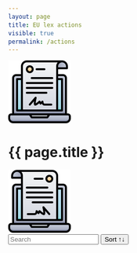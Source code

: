 ```yaml
---
layout: page
title: EU lex actions
visible: true
permalink: /actions
---
```


<script src="//cdnjs.cloudflare.com/ajax/libs/list.js/1.5.0/list.min.js"></script>

<div>
	<div class="centered-title">
		<img src="/assets/icons/DrawKit-SaaS/Color/Digital Agreement.svg">
		<h1>{{ page.title }}</h1>
		<img src="/assets/icons/DrawKit-SaaS/Color/Digital Agreement.svg" style="transform: scaleX(-1);">
	</div>
	<div class="flex-container">
		<div id="search-list">
			<div class="searchbox">
				<input class="search" placeholder="Search" />
				<button class="sort" data-sort="name">Sort ↑↓</button>
			</div>	
			<ul class="list"></ul>
			<ul class="pagination"></ul>
		</div>
	</div>

</div>


<script>
	var options = {
		valueNames: ["name", "tags", { name: "link", attr: "href" } ],
		item: '<li><a class="link"><h3 class="name"></h3><p class="tags"></p></li>',
		page: 12,
  		pagination: true
	};

	var values = [
	{
		name: "Regulation (EC) No 66/2010 EU Ecolabel",
		tags: ["efficient production", "sustainable agriculture", "Ecolabel"],
		link: "https://eur-lex.europa.eu/eli/reg/2010/66/2017-11-14"
	}, { 
		name: "Council Regulation (EC) No 834/2007 on organic production and labelling of organic products and repealing Regulation (EEC) No 2092/91",
		tags: ["organic production", "sustainable agriculture", "organic farming", "processed food"],
		link: "http://data.europa.eu/eli/reg/2007/834/2013-07-01"
	}, {
		name: "Commission Regulation (EC) No 889/2008 laying down detailed rules for the implementation of Council Regulation (EC) No 834/2007",
		tags: ["organic production", "commission regulation", "organic farming"],
		link: "http://data.europa.eu/eli/reg/2008/889/2020-01-07"
	}, {
		name: "Commission Implementing Regulation (EU) 2020/464 laying down certain rules for the application of Regulation (EU) 2018/848",
		tags: ["retroactive recognition", "agricultural conversion", "farm conversion", "organic production", "organic farming"],
		link: "http://data.europa.eu/eli/reg_impl/2020/464/oj"
	}, {
		name: "Regulation (EU) No 1303/2013",
		tags: ["European Regional Development Fund", "European Social Fund", "Cohesion Fund", "EAFDR", "European Maritime and Fisheries Fund", "sustainable agriculture", "rural development"],
		link: "http://data.europa.eu/eli/reg/2013/1303/2020-07-18"
	}, {
		name: "Regulation (EU) No 1305/2013",
		tags: ["EAFDR", "rural development"],
		link: "http://data.europa.eu/eli/reg/2013/1305/2020-06-26"
	}, {
		name:"Commission Delegated Regulation (EU) No 807/2014",
		tags: ["EAFDR", "young farmers", "farm development", "agri-environment-climate", "funding"],
		link: "http://data.europa.eu/eli/reg_del/2014/807/2018-01-01"
	}, {
		name:"General Union Environment Action Programme 'Living well, within the limits of our planet'",
		tags: ["european parliament", "EAP", "sustainable production", "resource-efficience"],
		link: "https://eur-lex.europa.eu/legal-content/EN/TXT/?uri=CELEX:32013D1386"
	}
	,
	
	{
		name: "Directive (EU) 2015/2302 On package travel and linked travel arrangements",
		tags: ["package", "travel", "packaging"],
		link: "https://lexparency.org/eu/32015L2302/"
	}, {
		name: "Commission Implementing Directive 2014/96/EU on the requirements for the labelling, sealing and packaging of fruit plant propagating material and fruit plants intended for fruit production, falling within the scope of Council Directive 2008/90/EC",
		tags: ["requirements", "labelling", "sealing", "packaging"],
		link: "https://lexparency.org/eu/32014L0096/"
	}, {
		name: "Commission Implementing Decision (EU) 2020/1073 Granting a derogation requested by the Netherlands pursuant to Council Directive 91/676/EEC concerning the protection of waters against pollution caused by nitrates from agricultural sources",
		tags: ["water", "pollution", "processing", "nitrates"],
		link: "https://lexparency.org/eu/32020D1073/"
	}, {
		name: "Commission Regulation (EU) 2019/759 laying down transitional measures for the application of public health requirements of imports of food containing both products of plant origin and processed products of animal origin (composite products)",
		tags: ["public health", "processing", "imports", "agriculture"],
		link: "https://lexparency.org/eu/32019R0759/"
	}
	];

	var legislationsList = new List('search-list', options, values);
</script>